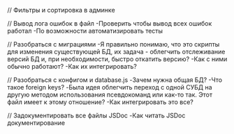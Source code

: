 // Фильтры и сортировка в админке



// Вывод лога ошибок в файл
    -Проверить чтобы вывод всех ошибок работал
    -По возможности автоматизировать тесты

// Разобраться с миграциями
    -Я правильно понимаю, что это скрипты для изменения существующей БД, их задача - облегчить отслеживание версий БД и, при необходимости, быстро откатить версию?
    -Как с ними обычно работают?
    -Как их интегрировать?

// Разобраться с конфигом и database.js
    -Зачем нужна общая БД?
    -Что такое foreign keys?
    -Была идея облегчить переход с одной СУБД на другую методом использования псевдокоманд или как-то так. Этот файл имеет к этому отношение?
    -Как интегрировать это все?

// Задокументировать все файлы JSDoc
    -Как читать JSDoc документирование